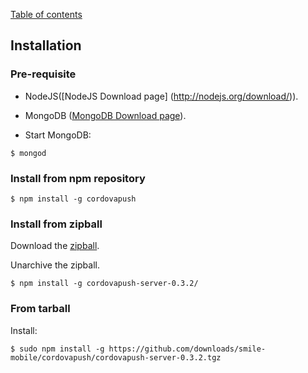 [Table of contents](../docs)

## Installation

### Pre-requisite

+ NodeJS([NodeJS Download page] (http://nodejs.org/download/)).

+ MongoDB ([MongoDB Download page](http://www.mongodb.org/downloads)).

+ Start MongoDB:
```shell
$ mongod
```

### Install from npm repository

```shell
$ npm install -g cordovapush
```

### Install from zipball

Download the [zipball](https://github.com/downloads/smile-mobile/cordovapush/cordovapush-server-0.3.2.zip).

Unarchive the zipball.

```shell
$ npm install -g cordovapush-server-0.3.2/
```

### From tarball

Install:
```shell
$ sudo npm install -g https://github.com/downloads/smile-mobile/cordovapush/cordovapush-server-0.3.2.tgz
```